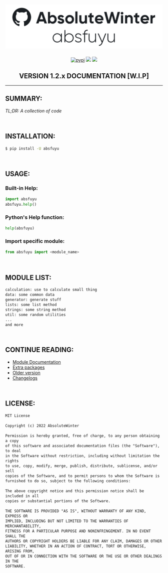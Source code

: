 <div align="center">
	<h1 align="center">
		<img src="images/repository-image-crop.png" alt="absfuyu"/>
	</h1>
	<p align="center">
		<a href="https://pypi.org/project/absfuyu/"><img src="https://img.shields.io/pypi/dm/absfuyu?style=flat-square" alt="pypi"/></a>
		<a href="https://pypi.org/project/absfuyu/"><img src="https://img.shields.io/pypi/v/absfuyu?style=flat-square" /></a>
		<a><img src="https://img.shields.io/badge/license-MIT-blue?style=flat-square" /></a>
	</p>
  	<h2 align="center">
  		<strong>VERSION 1.2.x DOCUMENTATION [W.I.P]</strong>
	</h2>
</div>

---

## **SUMMARY:**
*TL;DR: A collection of code*

<br>

## **INSTALLATION:**

```bash
$ pip install -U absfuyu
```


<br>

## **USAGE:**

### Built-in Help:
```python
import absfuyu
absfuyu.help()
```

### Python's Help function:
```python
help(absfuyu)
```

### Import specific module:
```python
from absfuyu import <module_name>
```

<br>

## **MODULE LIST:**
```
calculation: use to calculate small thing
data: some common data
generator: generate stuff
lists: some list method
strings: some string method
util: some random utilities
...
and more
```


<br>

## **CONTINUE READING:**

- [Module Documentation](pages/module_list.md)
- [Extra packages](pages/ex_pack.md)
- [Older version](pages/older_docs.md)
- [Changelogs](pages/changelogs.md)

<br>

## **LICENSE:**
```
MIT License

Copyright (c) 2022 AbsoluteWinter

Permission is hereby granted, free of charge, to any person obtaining a copy
of this software and associated documentation files (the "Software"), to deal
in the Software without restriction, including without limitation the rights
to use, copy, modify, merge, publish, distribute, sublicense, and/or sell
copies of the Software, and to permit persons to whom the Software is
furnished to do so, subject to the following conditions:

The above copyright notice and this permission notice shall be included in all
copies or substantial portions of the Software.

THE SOFTWARE IS PROVIDED "AS IS", WITHOUT WARRANTY OF ANY KIND, EXPRESS OR
IMPLIED, INCLUDING BUT NOT LIMITED TO THE WARRANTIES OF MERCHANTABILITY,
FITNESS FOR A PARTICULAR PURPOSE AND NONINFRINGEMENT. IN NO EVENT SHALL THE
AUTHORS OR COPYRIGHT HOLDERS BE LIABLE FOR ANY CLAIM, DAMAGES OR OTHER
LIABILITY, WHETHER IN AN ACTION OF CONTRACT, TORT OR OTHERWISE, ARISING FROM,
OUT OF OR IN CONNECTION WITH THE SOFTWARE OR THE USE OR OTHER DEALINGS IN THE
SOFTWARE.
```